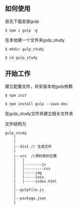 如何使用
--
首先下载安装gulp
```
$ npm i gulp -g
```
在本地建一个文件夹gulp_study
```
$ mkdir gulp_study

$ cd gulp_study
```
开始工作
--
建立配置文件，并安装本地gulp依赖
```
$ npm init

$ npm install gulp --save-dev
```
在gulp_study文件夹建立相关文件夹

文件结构为
```
gulp_study
    |
    |
    |--dist // 生成文件
    |
    |--src  //源码放的位置 
    |   |
    |   |--------js
    |   |---------css
    |   |-----img
    |   |-----less
    |   |-----index.html
    |
    |--gulpfile.js
    |
    |--package.json
    |
```

